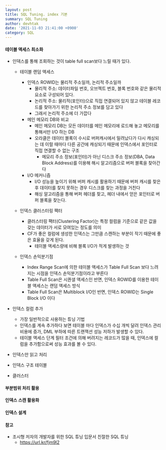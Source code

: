 ```yaml
---
layout: post
title: SQL Tuning. index 기본
summary: SQL Tuning
author: devhtak
date: '2021-11-03 21:41:00 +0900'
category: SQL
---
```


#### 테이블 액세스 최소화

- 인덱스를 통해 조회하는 것이 table full scan보다 느릴 때가 있다.
  - 테이블 랜덤 액세스
    - 인덱스 ROWID는 물리적 주소일까, 논리적 주소일까
      - 물리적 주소: 데이터파일 번호, 오브젝트 번호, 블록 번호와 같은 물리적 요소로 구성되어 있다.
      - 논리적 주소: 물리적(포인터)으로 직접 연결되어 있지 않고 테이블 레코드를 찾아가기 위한 논리적 주소 정보를 담고 있다
      - 그래서 논리적 주소에 더 가깝다
    - 메인 메모리 DB와 비교
      - 메인 메모리 DB는 모든 데이터를 메인 메모리에 로드해 놓고 메모리를 통해서만 I/O 하는 DB
      - 오라클은 데이터 블록이 수시로 버퍼캐시에서 밀려났다가 다시 캐싱되는 데 이럴 때마다 다른 공간에 캐싱되기 때문에 인덱스에서 포인터로 직접 연결할 수 없는 구조
        - 메모리 주소 정보(포인터)가 아닌 디스크 주소 정보(DBA, Data Block Address)를 이용해 해시 알고리즘으로 버퍼 블록을 찾아간다
    - I/O 메커니즘
      - I/O 성능을 높이기 위해 버퍼 캐시를 활용하기 때문에 버퍼 캐시를 찾은 후 데이터를 찾지 못하는 경우 디스크를 찾는 과정을 거친다 
      - 해싱 알고리즘을 통해 버퍼 헤더를 찾고, 헤더 내에서 얻은 포인터로 버퍼 블록을 찾는다.

  - 인덱스 클러스터링 팩터
    - 클러스터링 팩터(Clustering Factor)는 특정 컬럼을 기준으로 같은 값을 갖는 데이터가 서로 모여있는 정도를 의미
    - CF가 좋은 컬럼에 생성한 인덱스는 그만큼 스캔하는 부분이 작기 때문에 좋은 효율을 갖게 된다.
      - 테이블 액세스량에 비해 블록 I/O가 적게 발생하는 것

  - 인덱스 손익분기점
    - Index Range Scan에 의한 테이블 액세스가 Table Full Scan 보다 느려지는 시점을 인덱스 손익분기점이라고 부른다
    - Table Full Scan은 시퀀셜 액세스인 반면, 인덱스 ROWID를 이용한 테이블 액세스는 랜덤 액세스 방식
    - Table Full Scan은 Multiblock I/O인 반면, 인덱스 ROWID는 Single Block I/O 이다

- 인덱스 컬럼 추가
  - 가장 일반적으로 사용하는 튜닝 기법
  - 인덱스를 계속 추가하다 보면 테이블 마다 인덱스가 수십 개씩 달려 인덱스 관리 비용에 증가, DML 부하에 따른 트랜잭션 성능 저하가 발생할 수 있다.
  - 테이블 액세스 단계 필터 조건에 의해 버려지는 레코드가 많을 때, 인덱스에 컬럼을 추가함으로써 성능 효과를 볼 수 있다.
  
- 인덱스만 읽고 처리
  
- 인덱스 구조 테이블

- 클러스터 

#### 부분범위 처리 활용

#### 인덱스 스캔 활용화

#### 인덱스 설계

#### 참고

- 조시형 저자의 개발자를 위한 SQL 튜닝 입문서 친절한 SQL 튜닝
  - https://url.kr/fjm9l2
